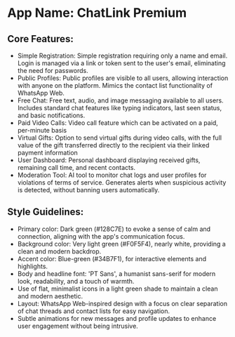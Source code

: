 # **App Name**: ChatLink Premium

## Core Features:

- Simple Registration: Simple registration requiring only a name and email. Login is managed via a link or token sent to the user's email, eliminating the need for passwords.
- Public Profiles: Public profiles are visible to all users, allowing interaction with anyone on the platform. Mimics the contact list functionality of WhatsApp Web.
- Free Chat: Free text, audio, and image messaging available to all users. Includes standard chat features like typing indicators, last seen status, and basic notifications.
- Paid Video Calls: Video call feature which can be activated on a paid, per-minute basis
- Virtual Gifts: Option to send virtual gifts during video calls, with the full value of the gift transferred directly to the recipient via their linked payment information
- User Dashboard: Personal dashboard displaying received gifts, remaining call time, and recent contacts.
- Moderation Tool: AI tool to monitor chat logs and user profiles for violations of terms of service. Generates alerts when suspicious activity is detected, without banning users automatically.

## Style Guidelines:

- Primary color: Dark green (#128C7E) to evoke a sense of calm and connection, aligning with the app's communication focus.
- Background color: Very light green (#F0F5F4), nearly white, providing a clean and modern backdrop.
- Accent color: Blue-green (#34B7F1), for interactive elements and highlights.
- Body and headline font: 'PT Sans', a humanist sans-serif for modern look, readability, and a touch of warmth.
- Use of flat, minimalist icons in a light green shade to maintain a clean and modern aesthetic.
- Layout: WhatsApp Web-inspired design with a focus on clear separation of chat threads and contact lists for easy navigation.
- Subtle animations for new messages and profile updates to enhance user engagement without being intrusive.